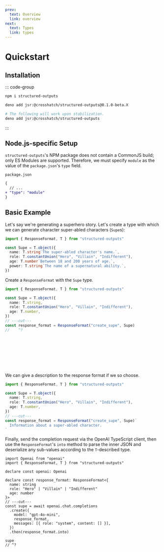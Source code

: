 ```yaml
---
prev:
  text: Overview
  link: overview
next:
  text: Types
  link: types
---
```


# Quickstart

## Installation

::: code-group

```sh [Node.js]
npm i structured-outputs
```

```sh [Deno]
deno add jsr:@crosshatch/structured-outputs@0.1.0-beta.X

# The following will work upon stabilization.
deno add jsr:@crosshatch/structured-outputs
```

:::

## Node.js-specific Setup

`structured-outputs`'s NPM package does not contain a CommonJS build; only ES Modules are supported.
Therefore, we must specify `module` as the value of the `package.json`'s `type` field.

`package.json`

```diff
{
  // ...
+ "type": "module"
}
```

## Basic Example

Let's say we're generating a superhero story. Let's create a type with which we can generate
character super-abled characters (`Supe`s):

```ts twoslash
import { ResponseFormat, T } from "structured-outputs"

const Supe = T.object({
  name: T.string`The super-abled character's name.`,
  role: T.constantUnion("Hero", "Villain", "Indifferent"),
  age: T.number`Between 18 and 200 years of age.`,
  power: T.string`The name of a supernatural ability.`,
})
```

Create a `ResponseFormat` with the `Supe` type.

```ts twoslash
import { ResponseFormat, T } from "structured-outputs"

const Supe = T.object({
  name: T.string,
  role: T.constantUnion("Hero", "Villain", "Indifferent"),
  age: T.number,
})
// ---cut---
const response_format = ResponseFormat("create_supe", Supe)
//    ^?
```

<br />
<br />
<br />
<br />
<br />
<br />

We can give a description to the response format if we so choose.

```ts twoslash
import { ResponseFormat, T } from "structured-outputs"

const Supe = T.object({
  name: T.string,
  role: T.constantUnion("Hero", "Villain", "Indifferent"),
  age: T.number,
})
// ---cut---
const response_format = ResponseFormat("create_supe", Supe)`
  Information about a super-abled character.
`
```

Finally, send the completion request via the OpenAI TypeScript client, then use the
`ResponseFormat`'s `into` method to parse the inner JSON and deserialize any sub-values according to
the `T`-described type.

```ts{7} twoslash
import Openai from "openai"
import { ResponseFormat, T } from "structured-outputs"

declare const openai: Openai

declare const response_format: ResponseFormat<{
  name: string
  role: "Hero" | "Villain" | "Indifferent"
  age: number
}>
// ---cut---
const supe = await openai.chat.completions
  .create({
    model: "gpt-4o-mini",
    response_format,
    messages: [{ role: "system", content: [] }],
  })
  .then(response_format.into)

supe
// ^?
```

<br />
<br />
<br />
<br />
